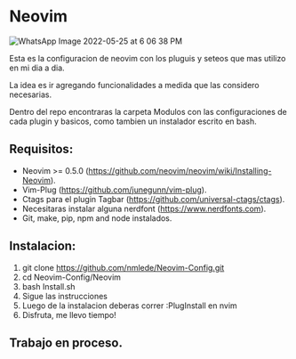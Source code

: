 # __Neovim__

![WhatsApp Image 2022-05-25 at 6 06 38 PM](https://user-images.githubusercontent.com/68403740/170367577-974724c3-9714-4947-ad42-9336dd568381.jpeg)


Esta es la configuracion de neovim con los pluguis y seteos que mas utilizo en mi dia a dia.

La idea es ir agregando funcionalidades a medida que las considero necesarias.

Dentro del repo encontraras la carpeta Modulos con las configuraciones de cada plugin y basicos, como tambien un 
instalador escrito en bash.

## __Requisitos:__

- Neovim >= 0.5.0 (https://github.com/neovim/neovim/wiki/Installing-Neovim).
- Vim-Plug (https://github.com/junegunn/vim-plug).
- Ctags para el plugin Tagbar (https://github.com/universal-ctags/ctags).
- Necesitaras instalar alguna nerdfont (https://www.nerdfonts.com).
- Git, make, pip, npm and node instalados.

## __Instalacion:__

1. git clone https://github.com/nmlede/Neovim-Config.git
2. cd Neovim-Config/Neovim
3. bash Install.sh
4. Sigue las instrucciones
5. Luego de la instalacion deberas correr :PlugInstall en nvim
6. Disfruta, me llevo tiempo!

## __Trabajo en proceso.__
